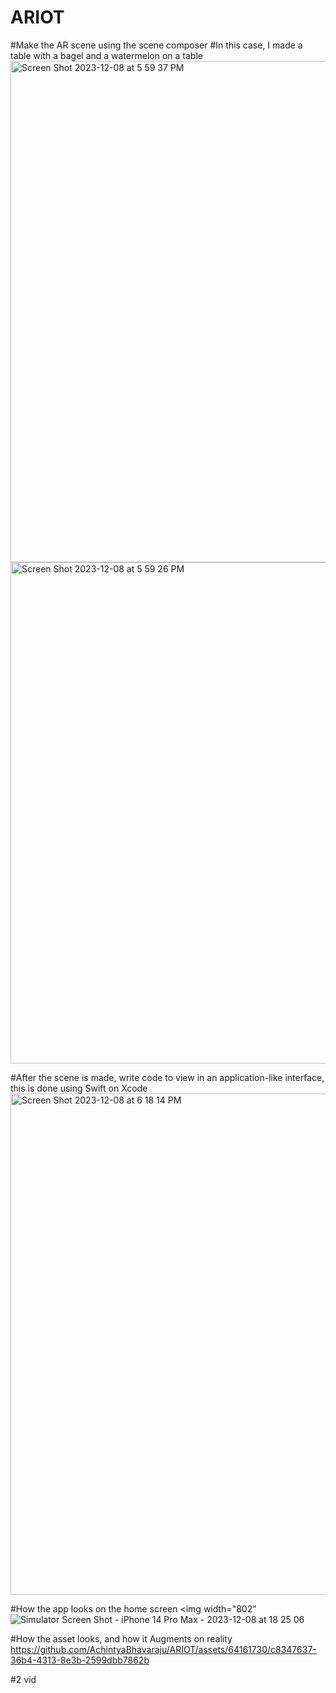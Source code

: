 # ARIOT
#Make the AR scene using the scene composer 
#In this case, I made a table with a bagel and a watermelon on a table
<img width="802" alt="Screen Shot 2023-12-08 at 5 59 37 PM" src="https://github.com/AchintyaBhavaraju/ARIOT/assets/64161730/30782743-8262-4ff0-bd2e-f6f302cdab96">
<img width="802" alt="Screen Shot 2023-12-08 at 5 59 26 PM" src="https://github.com/AchintyaBhavaraju/ARIOT/assets/64161730/2e04e726-0d02-48c4-8a79-f1980e907d85">

#After the scene is made, write code to view in an application-like interface, this is done using Swift on Xcode
<img width="802" alt="Screen Shot 2023-12-08 at 6 18 14 PM" src="https://github.com/AchintyaBhavaraju/ARIOT/assets/64161730/13229ff0-f02c-41c2-8812-756885e4236d">

#How the app looks on the home screen
<img width="802"![Simulator Screen Shot - iPhone 14 Pro Max - 2023-12-08 at 18 25 06](https://github.com/AchintyaBhavaraju/ARIOT/assets/64161730/cd9818b2-b6f5-4a46-a1d9-11808238d98d)

#How the asset looks, and how it Augments on reality
https://github.com/AchintyaBhavaraju/ARIOT/assets/64161730/c8347637-36b4-4313-8e3b-2599dbb7862b


#2
vid
